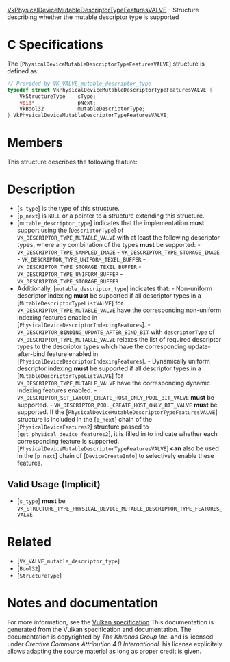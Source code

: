 [VkPhysicalDeviceMutableDescriptorTypeFeaturesVALVE](https://www.khronos.org/registry/vulkan/specs/1.3-extensions/man/html/VkPhysicalDeviceMutableDescriptorTypeFeaturesVALVE.html) - Structure describing whether the mutable descriptor type is supported

# C Specifications
The [`PhysicalDeviceMutableDescriptorTypeFeaturesVALVE`] structure is
defined as:
```c
// Provided by VK_VALVE_mutable_descriptor_type
typedef struct VkPhysicalDeviceMutableDescriptorTypeFeaturesVALVE {
    VkStructureType    sType;
    void*              pNext;
    VkBool32           mutableDescriptorType;
} VkPhysicalDeviceMutableDescriptorTypeFeaturesVALVE;
```

# Members
This structure describes the following feature:

# Description
- [`s_type`] is the type of this structure.
- [`p_next`] is `NULL` or a pointer to a structure extending this structure.
- [`mutable_descriptor_type`] indicates that the implementation  **must**  support using the [`DescriptorType`] of `VK_DESCRIPTOR_TYPE_MUTABLE_VALVE` with at least the following descriptor types, where any combination of the types  **must**  be supported:  - `VK_DESCRIPTOR_TYPE_SAMPLED_IMAGE`  - `VK_DESCRIPTOR_TYPE_STORAGE_IMAGE`  - `VK_DESCRIPTOR_TYPE_UNIFORM_TEXEL_BUFFER`  - `VK_DESCRIPTOR_TYPE_STORAGE_TEXEL_BUFFER`  - `VK_DESCRIPTOR_TYPE_UNIFORM_BUFFER`  - `VK_DESCRIPTOR_TYPE_STORAGE_BUFFER` 
- Additionally, [`mutable_descriptor_type`] indicates that:  - Non-uniform descriptor indexing  **must**  be supported if all descriptor types in a [`MutableDescriptorTypeListVALVE`] for `VK_DESCRIPTOR_TYPE_MUTABLE_VALVE` have the corresponding non-uniform indexing features enabled in [`PhysicalDeviceDescriptorIndexingFeatures`].  - `VK_DESCRIPTOR_BINDING_UPDATE_AFTER_BIND_BIT` with `descriptorType` of `VK_DESCRIPTOR_TYPE_MUTABLE_VALVE` relaxes the list of required descriptor types to the descriptor types which have the corresponding update-after-bind feature enabled in [`PhysicalDeviceDescriptorIndexingFeatures`].  - Dynamically uniform descriptor indexing  **must**  be supported if all descriptor types in a [`MutableDescriptorTypeListVALVE`] for `VK_DESCRIPTOR_TYPE_MUTABLE_VALVE` have the corresponding dynamic indexing features enabled.  - `VK_DESCRIPTOR_SET_LAYOUT_CREATE_HOST_ONLY_POOL_BIT_VALVE` **must**  be supported.  - `VK_DESCRIPTOR_POOL_CREATE_HOST_ONLY_BIT_VALVE` **must**  be supported. 
If the [`PhysicalDeviceMutableDescriptorTypeFeaturesVALVE`] structure is included in the [`p_next`] chain of the
[`PhysicalDeviceFeatures2`] structure passed to
[`get_physical_device_features2`], it is filled in to indicate whether each
corresponding feature is supported.
[`PhysicalDeviceMutableDescriptorTypeFeaturesVALVE`] **can**  also be used in the [`p_next`] chain of
[`DeviceCreateInfo`] to selectively enable these features.
## Valid Usage (Implicit)
-  [`s_type`] **must**  be `VK_STRUCTURE_TYPE_PHYSICAL_DEVICE_MUTABLE_DESCRIPTOR_TYPE_FEATURES_VALVE`

# Related
- [`VK_VALVE_mutable_descriptor_type`]
- [`Bool32`]
- [`StructureType`]

# Notes and documentation
For more information, see the [Vulkan specification](https://www.khronos.org/registry/vulkan/specs/1.3-extensions/html/vkspec.html)
This documentation is generated from the Vulkan specification and documentation.
The documentation is copyrighted by *The Khronos Group Inc.* and is licensed under *Creative Commons Attribution 4.0 International*.
his license explicitely allows adapting the source material as long as proper credit is given.
        